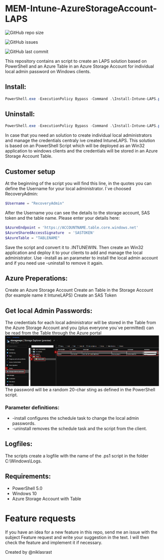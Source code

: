 # MEM-Intune-AzureStorageAccount-LAPS

![GitHub repo size](https://img.shields.io/github/repo-size/niklasrast/MEM-Intune-AzureStorageAccount-LAPS)

![GitHub issues](https://img.shields.io/github/issues-raw/niklasrast/MEM-Intune-AzureStorageAccount-LAPS)

![GitHub last commit](https://img.shields.io/github/last-commit/niklasrast/MEM-Intune-AzureStorageAccount-LAPS)

This repository contains an script to create an LAPS solution based on PowerShell and an Azure Table in an Azure Storage Account for individual local admin password on Windows clients.

## Install:
```powershell
PowerShell.exe -ExecutionPolicy Bypass -Command .\Install-Intune-LAPS.ps1 -install
```

## Uninstall:
```powershell
PowerShell.exe -ExecutionPolicy Bypass -Command .\Install-Intune-LAPS.ps1 -uninstall
```

In case that you need an solution to create individual local administrators and manage the credentials centraly ive created IntuneLAPS. This solution is based on an PowerShell Script which will be deployed as an Win32 application to windows clients and the credentials will be stored in an Azure Storage Account Table.

## Customer setup
At the beginning of the script you will find this line, in the quotes you can define the Username for your local administrator. I´ve choosed RecoveryAdmin:

```powershell
$Username = "RecoveryAdmin"
```
After the Username you can see the details to the storage account, SAS token and the table name. Please enter your details here:
```powershell
$AzureEndpoint = 'https://ACCOUNTNAME.table.core.windows.net'
$AzureSharedAccessSignature  = 'SASTOKEN'
$AzureTable = "TABLENAME"
```
Save the script and convert it to .INTUNEWIN. Then create an Win32 application and deploy it to your clients to add and manage the local administrator. Use -install as an parameter to install the local admin account and if you need use -uninstall to remove it again.

## Azure Preperations:
Create an Azure Storage Account
Create an Table in the Storage Account (for example name it IntuneLAPS)
Create an SAS Token

## Get local Admin Passwords:
The credentials for each local administrator will be stored in the Table from the Azure Storage Account and you (plus everyone you´ve permitted) can be read from the Table through the Azure portal
<img src="img\storageaccounttable.png"/>
The password will be a random 20-char sting as defined in the PowerShell script.

### Parameter definitions:
- -install configures the schedule task to change the local admin passwords.
- -uninstall removes the schedule task and the script from the client.
 
## Logfiles:
The scripts create a logfile with the name of the .ps1 script in the folder C:\Windows\Logs.

## Requirements:
- PowerShell 5.0
- Windows 10
- Azure Storage Account with Table

# Feature requests
If you have an idea for a new feature in this repo, send me an issue with the subject Feature request and write your suggestion in the text. I will then check the feature and implement it if necessary.

Created by @niklasrast 